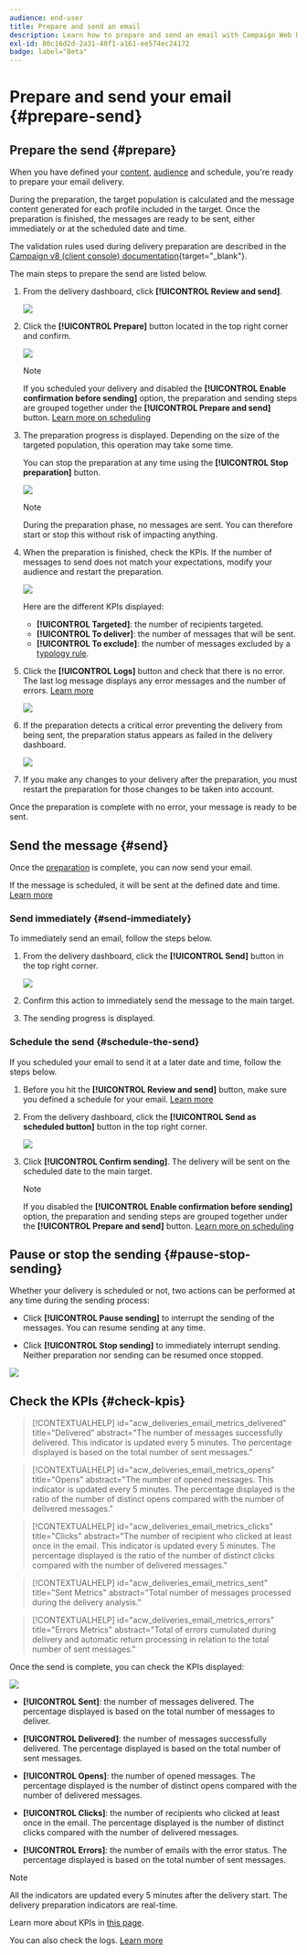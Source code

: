 ```yaml
---
audience: end-user
title: Prepare and send an email
description: Learn how to prepare and send an email with Campaign Web UI
exl-id: 80c16d2d-2a31-48f1-a161-ee574ec24172
badge: label="Beta" 
---
```


# Prepare and send your email {#prepare-send}

## Prepare the send {#prepare}

When you have defined your [content](../content/edit-content.md), [audience](../audience/add-audience.md) and schedule, you're ready to prepare your email delivery.

During the preparation, the target population is calculated and the message content generated for each profile included in the target. Once the preparation is finished, the messages are ready to be sent, either immediately or at the scheduled date and time. 

The validation rules used during delivery preparation are described in the [Campaign v8 (client console) documentation](https://experienceleague.adobe.com/docs/campaign/campaign-v8/campaigns/send/validate/delivery-analysis.html){target="_blank"}.

The main steps to prepare the send are listed below.

1. From the delivery dashboard, click **[!UICONTROL Review and send]**.

    ![](assets/email-review-and-send.png)


1. Click the **[!UICONTROL Prepare]** button located in the top right corner and confirm.

    ![](assets/email-prepare.png)

    >[!NOTE]
    >
    >If you scheduled your delivery and disabled the **[!UICONTROL Enable confirmation before sending]** option, the preparation and sending steps are grouped together under the **[!UICONTROL Prepare and send]** button. [Learn more on scheduling](../msg/gs-messages.md#gs-schedule)

1. The preparation progress is displayed. Depending on the size of the targeted population, this operation may take some time.

    You can stop the preparation at any time using the **[!UICONTROL Stop preparation]** button.

    ![](assets/email-stop-preparation.png)

    >[!NOTE]
    >During the preparation phase, no messages are sent. You can therefore start or stop this without risk of impacting anything.

1. When the preparation is finished, check the KPIs. If the number of messages to send does not match your expectations, modify your audience and restart the preparation.

    ![](assets/email-preparation-complete.png)
    
    Here are the different KPIs displayed:

    * **[!UICONTROL Targeted]**: the number of recipients targeted.
    * **[!UICONTROL To deliver]**: the number of messages that will be sent.
    * **[!UICONTROL To exclude]**: the number of messages excluded by a [typology rule](../advanced-settings/delivery-settings.md#typology).

1. Click the **[!UICONTROL Logs]** button and check that there is no error. The last log message displays any error messages and the number of errors. [Learn more](delivery-logs.md)

    ![](assets/email-prepare-logs.png)

1. If the preparation detects a critical error preventing the delivery from being sent, the preparation status appears as failed in the delivery dashboard.

    ![](assets/email-prepare-error.png)

1. If you make any changes to your delivery after the preparation, you must restart the preparation for those changes to be taken into account. 

Once the preparation is complete with no error, your message is ready to be sent.

## Send the message {#send}


Once the [preparation](#prepare) is complete, you can now send your email.

If the message is scheduled, it will be sent at the defined date and time. [Learn more](../msg/gs-messages.md#gs-schedule)

### Send immediately {#send-immediately}

To immediately send an email, follow the steps below.

1. From the delivery dashboard, click the **[!UICONTROL Send]** button in the top right corner.

    ![](assets/email-send.png)

1. Confirm this action to immediately send the message to the main target.

1. The sending progress is displayed.

### Schedule the send {#schedule-the-send}

If you scheduled your email to send it at a later date and time, follow the steps below.

1. Before you hit the **[!UICONTROL Review and send]** button, make sure you defined a schedule for your email. [Learn more](../msg/gs-messages.md#gs-schedule)

1. From the delivery dashboard, click the **[!UICONTROL Send as scheduled button]** button in the top right corner.

    ![](assets/email-send-as-scheduled.png)

1. Click **[!UICONTROL Confirm sending]**. The delivery will be sent on the scheduled date to the main target.

    >[!NOTE]
    >
    >If you disabled the **[!UICONTROL Enable confirmation before sending]** option, the preparation and sending steps are grouped together under the **[!UICONTROL Prepare and send]** button. [Learn more on scheduling](../msg/gs-messages.md#gs-schedule)

## Pause or stop the sending {#pause-stop-sending}

Whether your delivery is scheduled or not, two actions can be performed at any time during the sending process:

* Click **[!UICONTROL Pause sending]** to interrupt the sending of the messages. You can resume sending at any time.

* Click **[!UICONTROL Stop sending]** to immediately interrupt sending. Neither preparation nor sending can be resumed once stopped.

![](assets/email-send-pause-or-stop.png)

## Check the KPIs {#check-kpis}

>[!CONTEXTUALHELP]
>id="acw_deliveries_email_metrics_delivered"
>title="Delivered"
>abstract="The number of messages successfully delivered. This indicator is updated every 5 minutes. The percentage displayed is based on the total number of sent messages."

>[!CONTEXTUALHELP]
>id="acw_deliveries_email_metrics_opens"
>title="Opens"
>abstract="The number of opened messages. This indicator is updated every 5 minutes. The percentage displayed is the ratio of the number of distinct opens compared with the number of delivered messages."

>[!CONTEXTUALHELP]
>id="acw_deliveries_email_metrics_clicks"
>title="Clicks"
>abstract="The number of recipient who clicked at least once in the email. This indicator is updated every 5 minutes. The percentage displayed is the ratio of the number of distinct clicks compared with the number of delivered messages."

>[!CONTEXTUALHELP]
>id="acw_deliveries_email_metrics_sent"
>title="Sent Metrics"
>abstract="Total number of messages processed during the delivery analysis."

>[!CONTEXTUALHELP]
>id="acw_deliveries_email_metrics_errors"
>title="Errors Metrics"
>abstract="Total of errors cumulated during delivery and automatic return processing in relation to the total number of sent messages."

Once the send is complete, you can check the KPIs displayed:

![](assets/email-send-kpis.png)

* **[!UICONTROL Sent]**: the number of messages delivered. The percentage displayed is based on the total number of messages to deliver.

* **[!UICONTROL Delivered]**: the number of messages successfully delivered. The percentage displayed is based on the total number of sent messages.

* **[!UICONTROL Opens]**: the number of opened messages. The percentage displayed is the number of distinct opens compared with the number of delivered messages.

* **[!UICONTROL Clicks]**: the number of recipients who clicked at least once in the email. The percentage displayed is the number of distinct clicks compared with the number of delivered messages.

* **[!UICONTROL Errors]**: the number of emails with the error status. The percentage displayed is based on the total number of sent messages.

>[!NOTE]
>
>All the indicators are updated every 5 minutes after the delivery start. The delivery preparation indicators are real-time.

Learn more about KPIs in [this page](../reporting/kpis.md).

You can also check the logs. [Learn more](delivery-logs.md)
